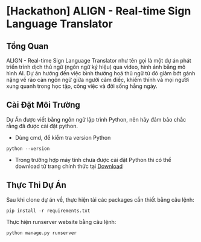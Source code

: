 # [Hackathon] ALIGN - Real-time Sign Language Translator

## Tổng Quan
ALIGN - Real-time Sign Language Translator như tên gọi là một dự án phát triển trình dịch thủ ngữ (ngôn ngữ ký hiệu) qua video, hình ảnh bằng mô hình AI. Dự án hướng đến việc bình thường hoá thủ ngữ từ đó giảm bớt gánh nặng về rào cản ngôn ngữ giữa người câm điếc, khiếm thính và mọi người xung quanh trong học tập, công việc và đời sống hằng ngày. 

## Cài Đặt Môi Trường 
Dự Án được viết bằng ngôn ngữ lập trình Python, nên hãy đảm bảo chắc rằng đã được cài đặt python.

- Dùng cmd, để kiểm tra version Python

```
python --version
```    
- Trong trường hợp máy tính chưa được cài đặt Python thì có thể download từ trang chính thức tại [Download](https://www.python.org/downloads/)  

## Thực Thi Dự Án
Sau khi clone dự án về, thực hiện tải các packages cần thiết bằng câu lệnh:

```
pip install -r requirements.txt
```

Thực hiện runserver website bằng câu lệnh:

```
python manage.py runserver
```
